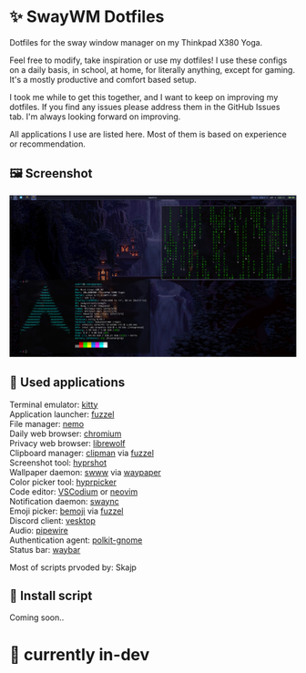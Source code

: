 # ✨ SwayWM Dotfiles

Dotfiles for the sway window manager on my Thinkpad X380 Yoga.

Feel free to modify, take inspiration or use my dotfiles! I use these configs on a daily basis, in school, at home, for literally anything, except for gaming. It's a mostly productive and comfort based setup.<br>

I took me while to get this together, and I want to keep on improving my dotfiles. If you find any issues please address them in the GitHub Issues tab. I'm always looking forward on improving.<br>

All applications I use are listed here. Most of them is based on experience or recommendation.<br>

## 🖼️ Screenshot

![Image-1](./images/shot1.png)

## 📲 Used applications

Terminal emulator: [kitty](https://sw.kovidgoyal.net/kitty/)<br>
Application launcher: [fuzzel](https://codeberg.org/dnkl/fuzzel)<br>
File manager: [nemo](https://github.com/linuxmint/nemo)<br>
Daily web browser: [chromium](https://www.chromium.org/getting-involved/download-chromium/)<br>
Privacy web browser: [librewolf](https://librewolf.net/)<br>
Clipboard manager: [clipman](https://github.com/chmouel/clipman) via [fuzzel](https://codeberg.org/dnkl/fuzzel)<br>
Screenshot tool: [hyprshot](https://github.com/Gustash/hyprshot)<br>
Wallpaper daemon: [swww](https://github.com/LGFae/swww) via [waypaper](https://github.com/anufrievroman/waypaper)<br>
Color picker tool: [hyprpicker](https://github.com/hyprwm/hyprpicker)<br>
Code editor: [VSCodium](https://github.com/VSCodium/vscodium) or [neovim](https://neovim.io/)<br>
Notification daemon: [swaync](https://github.com/ErikReider/SwayNotificationCenter)<br>
Emoji picker: [bemoji](https://github.com/marty-oehme/bemoji) via [fuzzel](https://codeberg.org/dnkl/fuzzel)<br>
Discord client: [vesktop](https://github.com/Vencord/Vesktop)<br>
Audio: [pipewire](https://wiki.archlinux.org/title/PipeWire)<br>
Authentication agent: [polkit-gnome](https://gitlab.gnome.org/Archive/policykit-gnome)<br>
Status bar: [waybar](https://github.com/Alexays/Waybar)<br>

Most of scripts prvoded by: Skajp<br>

## 📜 Install script

Coming soon..<br>

# 🔨 currently in-dev
